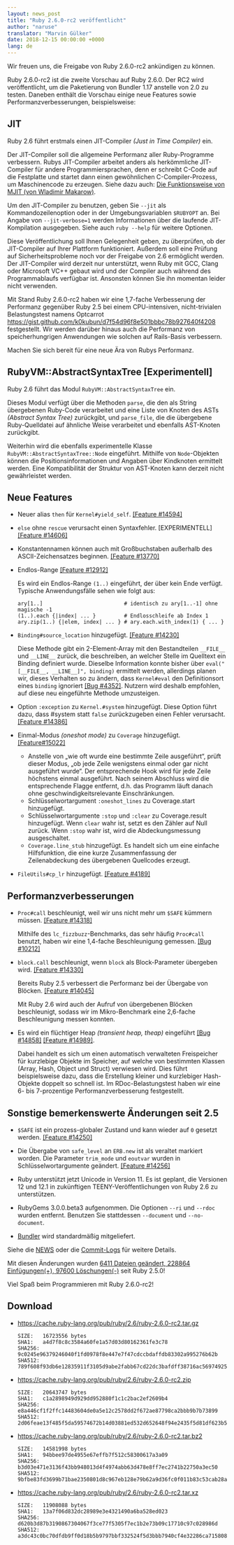```yaml
---
layout: news_post
title: "Ruby 2.6.0-rc2 veröffentlicht"
author: "naruse"
translator: "Marvin Gülker"
date: 2018-12-15 00:00:00 +0000
lang: de
---
```


Wir freuen uns, die Freigabe von Ruby 2.6.0-rc2 ankündigen zu können.

Ruby 2.6.0-rc2 ist die zweite Vorschau auf Ruby 2.6.0. Der RC2 wird
veröffentlicht, um die Paketierung von Bundler 1.17 anstelle von 2.0
zu testen. Daneben enthält die Vorschau einige neue Features sowie
Performanzverbesserungen, beispielsweise:

## JIT

Ruby 2.6 führt erstmals einen JIT-Compiler _(Just in Time Compiler)_ ein.

Der JIT-Compiler soll die allgemeine Performanz aller Ruby-Programme
verbessern. Rubys JIT-Compiler arbeitet anders als herkömmliche
JIT-Compiler für andere Programmiersprachen, denn er schreibt C-Code
auf die Festplatte und startet dann einen gewöhnlichen
C-Compiler-Prozess, um Maschinencode zu erzeugen. Siehe dazu auch:
[Die Funktionsweise von MJIT (von Wladimir Makarow)](https://github.com/vnmakarov/ruby/tree/rtl_mjit_branch#mjit-organization).

Um den JIT-Compiler zu benutzen, geben Sie `--jit` als Kommandozeilenoption
oder in der Umgebungsvariablen `$RUBYOPT` an. Bei Angabe von
`--jit-verbose=1` werden Informationen über die laufende
JIT-Kompilation ausgegeben. Siehe auch `ruby --help` für weitere
Optionen.

Diese Veröffentlichung soll Ihnen Gelegenheit geben, zu überprüfen, ob
der JIT-Compiler auf Ihrer Plattform funktioniert. Außerdem soll eine Prüfung
auf Sicherheitsprobleme noch vor der Freigabe von 2.6 ermöglicht
werden. Der JIT-Compiler wird derzeit nur unterstützt, wenn Ruby mit
GCC, Clang oder Microsoft VC++ gebaut wird und der Compiler auch
während des Programmablaufs verfügbar ist. Ansonsten können Sie ihn
momentan leider nicht verwenden.

Mit Stand Ruby 2.6.0-rc2 haben wir eine 1,7-fache Verbesserung
der Performanz gegenüber Ruby 2.5 bei einem CPU-intensiven,
nicht-trivialen Belastungstest namens Optcarrot <https://gist.github.com/k0kubun/d7f54d96f8e501bbbc78b927640f4208>
festgestellt. Wir werden darüber hinaus auch die Performanz von
speicherhungrigen Anwendungen wie solchen auf Rails-Basis verbessern.

Machen Sie sich bereit für eine neue Ära von Rubys Performanz.

## RubyVM::AbstractSyntaxTree [Experimentell]

Ruby 2.6 führt das Modul `RubyVM::AbstractSyntaxTree` ein.

Dieses Modul verfügt über die Methoden `parse`, die den als String
übergebenen Ruby-Code verarbeitet und eine Liste von Knoten des ASTs
_(Abstract Syntax Tree)_ zurückgibt, und `parse_file`, die die
übergebene Ruby-Quelldatei auf ähnliche Weise verarbeitet und
ebenfalls AST-Knoten zurückgibt.

Weiterhin wird die ebenfalls experimentelle Klasse `RubyVM::AbstractSyntaxTree::Node`
eingeführt. Mithilfe von `Node`-Objekten können die Positionsinformationen und
Angaben über Kindknoten ermittelt werden. Eine Kompatibilität der
Struktur von AST-Knoten kann derzeit nicht gewährleistet werden.

## Neue Features

* Neuer alias `then` für `Kernel#yield_self`. [[Feature #14594]](https://bugs.ruby-lang.org/issues/14594)

* `else` ohne `rescue` verursacht einen Syntaxfehler. [EXPERIMENTELL][[Feature #14606]](https://bugs.ruby-lang.org/issues/14606)

* Konstantennamen können auch mit Großbuchstaben außerhalb des
  ASCII-Zeichensatzes beginnen. [[Feature #13770]](https://bugs.ruby-lang.org/issues/13770)

* Endlos-Range [[Feature #12912]](https://bugs.ruby-lang.org/issues/12912)

  Es wird ein Endlos-Range `(1..)` eingeführt, der über kein Ende
  verfügt. Typische Anwendungsfälle sehen wie folgt aus:

      ary[1..]                          # identisch zu ary[1..-1] ohne magische -1
      (1..).each {|index| ... }         # Endlosschleife ab Index 1
      ary.zip(1..) {|elem, index| ... } # ary.each.with_index(1) { ... }

* `Binding#source_location` hinzugefügt.  [[Feature #14230]](https://bugs.ruby-lang.org/issues/14230)

  Diese Methode gibt ein 2-Element-Array mit den Bestandteilen
  `__FILE__` und `__LINE__` zurück, die beschreiben, an welcher Stelle
  im Quelltext ein Binding definiert wurde. Dieselbe Information
  konnte bisher über `eval("[__FILE__, __LINE__]", binding)` ermittelt
  werden, allerdings planen wir, dieses Verhalten so zu ändern, dass
  `Kernel#eval` den Definitionsort eines `binding` ignoriert
  [[Bug #4352]](https://bugs.ruby-lang.org/issues/4352). Nutzern wird
  deshalb empfohlen, auf diese neu eingeführte Methode umzusteigen.

* Option `:exception` zu `Kernel.#system` hinzugefügt. Diese Option
  führt dazu, dass #system statt `false` zurückzugeben einen Fehler
  verursacht. [[Feature #14386]](https://bugs.ruby-lang.org/issues/14386)

* Einmal-Modus _(oneshot mode)_ zu `Coverage`
  hinzugefügt. [[Feature#15022]](https://bugs.ruby-lang.org/issues/15022)

  * Anstelle von „wie oft wurde eine bestimmte Zeile ausgeführt“,
    prüft dieser Modus, „ob jede Zeile wenigstens einmal oder gar
    nicht ausgeführt wurde“. Der entsprechende Hook wird für jede
    Zeile höchstens einmal ausgeführt. Nach seinem Abschluss wird die
    entsprechende Flagge entfernt, d.h. das Programm läuft danach
    ohne geschwindigkeitsrelevante Einschränkungen.
  * Schlüsselwortargument `:oneshot_lines` zu Coverage.start
    hinzugefügt.
  * Schlüsselwortargumente `:stop` und `:clear` zu Coverage.result
    hinzugefügt. Wenn `clear` wahr ist, setzt es den Zähler auf Null
    zurück. Wenn `:stop` wahr ist, wird die Abdeckungsmessung
    ausgeschaltet.
  * `Coverage.line_stub` hinzugefügt. Es handelt sich um eine einfache
    Hilfsfunktion, die eine kurze Zusammenfassung der Zeilenabdeckung
    des übergebenen Quellcodes erzeugt.

* `FileUtils#cp_lr` hinzugefügt. [[Feature #4189]](https://bugs.ruby-lang.org/issues/4189)

## Performanzverbesserungen

* `Proc#call` beschleunigt, weil wir uns nicht mehr um `$SAFE` kümmern
  müssen. [[Feature #14318]](https://bugs.ruby-lang.org/issues/14318)

  Mithilfe des `lc_fizzbuzz`-Benchmarks, das sehr häufig `Proc#call`
  benutzt, haben wir eine 1,4-fache Beschleunigung gemessen. [[Bug #10212]](https://bugs.ruby-lang.org/issues/10212)

* `block.call` beschleunigt, wenn `block` als Block-Parameter
  übergeben wird. [[Feature #14330]](https://bugs.ruby-lang.org/issues/14330)

  Bereits Ruby 2.5 verbessert die Performanz bei der Übergabe von
  Blöcken. [[Feature #14045]](https://bugs.ruby-lang.org/issues/14045)

  Mit Ruby 2.6 wird auch der Aufruf von übergebenen Blöcken
  beschleunigt, sodass wir im Mikro-Benchmark eine 2,6-fache
  Beschleunigung messen konnten.

* Es wird ein flüchtiger Heap _(transient heap, theap)_
  eingeführt [[Bug #14858]](https://bugs.ruby-lang.org/issues/14858) [[Feature #14989]](https://bugs.ruby-lang.org/issues/14989).

  Dabei handelt es sich um
  einen automatisch verwalteten Freispeicher für kurzlebige Objekte im
  Speicher, auf welche von bestimmten Klassen (Array, Hash, Object und
  Struct) verwiesen wird. Dies führt beispielsweise dazu, dass die
  Erstellung kleiner und kurzlebiger Hash-Objekte doppelt so schnell
  ist. Im RDoc-Belastungstest haben wir eine 6- bis 7-prozentige
  Performanzverbesserung festgestellt.

## Sonstige bemerkenswerte Änderungen seit 2.5

* `$SAFE` ist ein prozess-globaler Zustand und kann wieder auf `0` gesetzt
  werden. [[Feature #14250]](https://bugs.ruby-lang.org/issues/14250)

* Die Übergabe von `safe_level` an `ERB.new` ist als veraltet
  markiert worden. Die Parameter `trim_mode` und `eoutvar` wurden in
  Schlüsselwortargumente geändert. [[Feature #14256]](https://bugs.ruby-lang.org/issues/14256)

* Ruby unterstützt jetzt Unicode in Version 11. Es ist geplant, die
  Versionen 12 und 12.1 in zukünftigen TEENY-Veröffentlichungen von
  Ruby 2.6 zu unterstützen.

* RubyGems 3.0.0.beta3 aufgenommen. Die Optionen `--ri` und `--rdoc`
  wurden entfernt. Benutzen Sie stattdessen `--document` und
  `--no-document`.

* [Bundler](https://github.com/bundler/bundler) wird standardmäßig
  mitgeliefert.

Siehe die [NEWS](https://github.com/ruby/ruby/blob/v2_6_0_rc2/NEWS)
oder die [Commit-Logs](https://github.com/ruby/ruby/compare/v2_5_0...v2_6_0_rc2)
für weitere Details.

Mit diesen Änderungen wurden
[6411 Dateien geändert, 228864 Einfügungen(+), 97600 Löschungen(-)](https://github.com/ruby/ruby/compare/v2_5_0...v2_6_0_rc2)
seit Ruby 2.5.0!

Viel Spaß beim Programmieren mit Ruby 2.6.0-rc2!

## Download

* <https://cache.ruby-lang.org/pub/ruby/2.6/ruby-2.6.0-rc2.tar.gz>

      SIZE:   16723556 bytes
      SHA1:   a4d7f8c8c3584a60fe1a57d03d80162361fe3c78
      SHA256: 9c0245e96379246040f1fd0978f8e447e7f47cdccbdaffdb83302a995276b62b
      SHA512: 789f608f93db6e12835911f3105d9abe2fabb67cd22dc3bafdff38716ac56974925738e7f7788ebef5bdf67b6fd91f84a4ee78a3e5d072cfc8ee0972de737b08

* <https://cache.ruby-lang.org/pub/ruby/2.6/ruby-2.6.0-rc2.zip>

      SIZE:   20643747 bytes
      SHA1:   c1a2898949d929dd952880f1c1c2bac2ef2609b4
      SHA256: e8a446cf1f2ffc14483604de0a5e12c2578dd2f672ae87798ca2bbb9b7b73899
      SHA512: 2d06feae13f485f5da59574672b14d03881ed532d652648f94e2435f5d81df623b5ef532b8ba8e0b9bc4ee6baf7c0328a5610eab753a9020a0fea2673254c76c

* <https://cache.ruby-lang.org/pub/ruby/2.6/ruby-2.6.0-rc2.tar.bz2>

      SIZE:   14581998 bytes
      SHA1:   94bbee97de4955e67effb7f512c58300617a3a09
      SHA256: b3d03e471e3136f43bb948013d4f4974abb63d478e8ff7ec2741b22750a3ec50
      SHA512: 9bfbe83fd3699b71bae2350801d8c967eb128e79b62a9d36fc0f011b83c53cab28a280939f4cc9f0a28f9bf02dce8eea30866ca4d06480dc44289400abf580ba

* <https://cache.ruby-lang.org/pub/ruby/2.6/ruby-2.6.0-rc2.tar.xz>

      SIZE:   11908088 bytes
      SHA1:   13a7f06d832dc28989e3e4321490a6ba528ed023
      SHA256: d620b3d87b3190867304067f3ce77f5305f7ec1b2e73b09c17710c97c028986d
      SHA512: a3dc43c0bc70dfdb9ff0d18b5b9797bbf332524f5d3bbb7940cf4e32286ca715808acfd11ebf3cdbe358a2466b7c6b5be3a7a784af7eb95c071fe1f8b4ab1261
